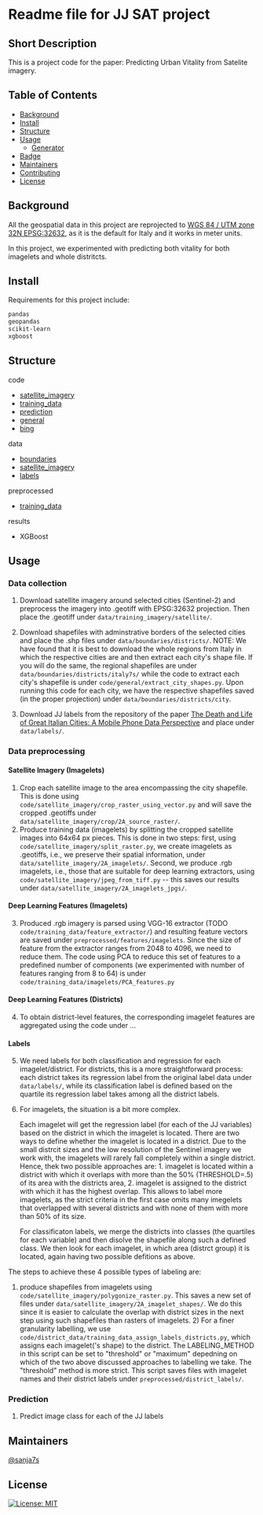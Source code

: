 # Readme file for JJ SAT project

## Short Description
This is a project code for the paper: Predicting Urban Vitality from Satelite imagery.


## Table of Contents

- [Background](#background)
- [Install](#install)
- [Structure](#structure)
- [Usage](#usage)
	- [Generator](#generator)
- [Badge](#badge)
- [Maintainers](#maintainers)
- [Contributing](#contributing)
- [License](#license)


## Background
All the geospatial data in this project are reprojected to [WGS 84 / UTM zone 32N EPSG:32632](http://pacificprojections.spc.int/32632), as it is the default for Italy and it works in meter units. 

In this project, we experimented with predicting both vitality for both imagelets and whole distritcts.


## Install
Requirements for this project include:
```sh
pandas
geopandas
scikit-learn 
xgboost
```

## Structure
code
  * [satellite_imagery](code/satellite_imagery)
  * [training_data](code/training_data)
  * [prediction](code/prediction)
  * [general](code/general)
  * [bing](code/bing)

data
  * [boundaries](data/boundaries)
  * [satellite_imagery](data/satellite_imagery)
  * [labels](data/labels)

preprocessed
  * [training_data](preprocessed/training_data)

results
  * XGBoost

## Usage

### Data collection
1. Download satellite imagery around selected cities (Sentinel-2) and preprocess the imagery into .geotiff with EPSG:32632 projection. Then place the .geotiff under `data/training_imagery/satellite/`.

2. Download shapefiles with adminstrative borders of the selected cities and place the .shp files under `data/boundaries/districts/`. NOTE: We have found that it is best to download the whole regions from Italy in which the respective cities are and then extract each city's shape file. If you will do the same, the regional shapefiles are under `data/boundaries/districts/italy7s/` while the code to extract each city's shapefile is under `code/general/extract_city_shapes.py`. Upon running this code for each city, we have the respective shapefiles saved (in the proper projection) under `data/boundaries/districts/city`.

3. Download JJ labels from the repository of the paper [The Death and Life of Great Italian Cities: A Mobile Phone Data Perspective](https://github.com/denadai2/jacobs_urban_planning) and place under `data/labels/`.

### Data preprocessing

#### Satellite Imagery (Imagelets)
1. Crop each satellite image to the area encompassing the city shapefile. This is done using `code/satellite_imagery/crop_raster_using_vector.py` and will save the cropped .geotiffs under `data/satellite_imagery/crop/2A_source_raster/`. 
2. Produce training data (imagelets) by splitting the cropped satellite images into 64x64 px pieces. This is done in two steps: first, using `code/satellite_imagery/split_raster.py`, we create imagelets as .geotiffs, i.e., we preserve their spatial information, under `data/satellite_imagery/2A_imagelets/`. Second, we produce .rgb imagelets, i.e., those that are suitable for deep learning extractors, using `code/satellite_imagery/jpeg_from_tiff.py` -- this saves our results under `data/satellite_imagery/2A_imagelets_jpgs/`.

#### Deep Learning Features (Imagelets)
3. Produced .rgb imagery is parsed using VGG-16 extractor (TODO `code/training_data/feature_extractor/`) and resulting feature vectors are saved under `preprocessed/features/imagelets`. Since the size of feature from the extractor ranges from 2048 to 4096, we need to reduce them. The code using PCA to reduce this set of features to a predefined number of components (we experimented with number of features ranging from 8 to 64) is under `code/training_data/imagelets/PCA_features.py`

#### Deep Learning Features (Districts)
4. To obtain district-level features, the corresponding imagelet features are aggregated using the code under ... 

#### Labels
5. We need labels for both classification and regression for each imagelet/district. For districts, this is a more straightforward process: each district takes its regression label from the original label data under `data/labels/`, while its classification label is defined based on the quartile its regression label takes among all the district labels. 


6. For imagelets, the situation is a bit more complex. 

	Each imagelet will get the regression label (for each of the JJ variables) based on the district in which the imagelet is located. There are two ways to define whether the imagelet is located in a district. Due to the small distrcit sizes and the low resolution of the Sentinel imagery we work with, the imagelets will rarely fall completely within a single district. Hence, thek two possible approaches are:
		1. imagelet is located within a district with which it overlaps with more than the 50% (THRESHOLD=.5) of its area with the districts area,
		2. imagelet is assigned to the district with which it has the highest overlap. This allows to label more imagelets, as the strict criteria in the first case omits many imegelets that overlapped with several districts and with none of them with more than 50% of its size. 


	For classificaton labels, we merge the districts into classes (the quartiles for each variable) and then disolve the shapefile along such a defined class. We then look for each imagelet, in which area (distrct group) it is located, again having two possible defitions as above. 


The steps to achieve these 4 possible types of labeling are:
1) produce shapefiles from imagelets using `code/satellite_imagery/polygonize_raster.py`. This saves a new set of files under `data/satellite_imagery/2A_imagelet_shapes/`. We do this since it is easier to calculate the overlap with district sizes in the next step using such shapefiles than rasters of imagelets. 2) For a finer granularity labelling, we use `code/district_data/training_data_assign_labels_districts.py`, which assigns each imagelet('s shape) to the district. The LABELING_METHOD in this script can be set to "threshold" or "maximum" depedning on which of the two above discussed approaches to labelling we take. The "threshold" method is more strict. This script saves files with imagelet names and their district labels under `preprocessed/district_labels/`.


### Prediction
1. Predict image class for each of the JJ labels




## Maintainers

[@sanja7s](https://github.com/sanja7s)



## License

[![License: MIT](https://img.shields.io/badge/License-MIT-yellow.svg)](https://opensource.org/licenses/MIT)
